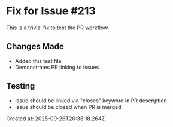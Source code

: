 # Fix for Issue #213

This is a trivial fix to test the PR workflow.

## Changes Made
- Added this test file
- Demonstrates PR linking to issues

## Testing
- Issue should be linked via "closes" keyword in PR description
- Issue should be closed when PR is merged

Created at: 2025-09-26T20:38:18.264Z
